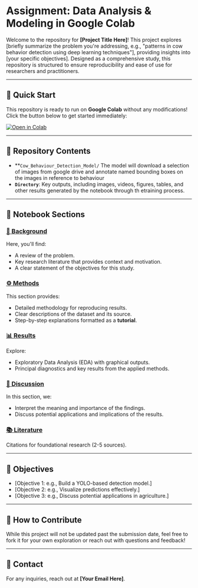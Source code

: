# Assignment: Data Analysis & Modeling in Google Colab

Welcome to the repository for **[Project Title Here]**! This project explores [briefly summarize the problem you're addressing, e.g., "patterns in cow behavior detection using deep learning techniques"], providing insights into [your specific objectives]. Designed as a comprehensive study, this repository is structured to ensure reproducibility and ease of use for researchers and practitioners.

---

## 🚀 Quick Start
This repository is ready to run on **Google Colab** without any modifications! Click the button below to get started immediately:

[![Open in Colab](https://colab.research.google.com/assets/colab-badge.svg)](Cow_Behaviour_Detection_Model_Submission.ipynb)

---

## 📂 Repository Contents
- **`Cow_Behaviour_Detection_Model/` The model will download a selection of images from google drive and annotate named bounding boxes on the images in reference to behaviour
- **`Directory`**: Key outputs, including images, videos, figures, tables, and other results generated by the notebook through th etraining process.

---

## 📑 Notebook Sections

### [🔎 Background](#background)
Here, you'll find:
- A review of the problem.
- Key research literature that provides context and motivation.
- A clear statement of the objectives for this study.

### [⚙️ Methods](#methods)
This section provides:
- Detailed methodology for reproducing results.
- Clear descriptions of the dataset and its source.
- Step-by-step explanations formatted as a **tutorial**.

### [📊 Results](#results)
Explore:
- Exploratory Data Analysis (EDA) with graphical outputs.
- Principal diagnostics and key results from the applied methods.

### [💬 Discussion](#discussion)
In this section, we:
- Interpret the meaning and importance of the findings.
- Discuss potential applications and implications of the results.

### [📚 Literature](#literature)
Citations for foundational research (2-5 sources).

---

## 🎯 Objectives
- [Objective 1: e.g., Build a YOLO-based detection model.]
- [Objective 2: e.g., Visualize predictions effectively.]
- [Objective 3: e.g., Discuss potential applications in agriculture.]

---

## 🤝 How to Contribute
While this project will not be updated past the submission date, feel free to fork it for your own exploration or reach out with questions and feedback!

---

## 📧 Contact
For any inquiries, reach out at **[Your Email Here]**.



